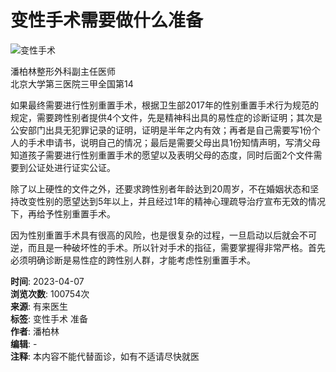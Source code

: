 # 变性手术需要做什么准备

![变性手术](https://file.youlai.cn/cnkfile1/M00/28/60/o4YBAFsYzSOAQ7yAAAEZFxH5EZc25.jpeg?x-oss-process=image/resize,w_360,m_lfit)

潘柏林整形外科副主任医师  
北京大学第三医院三甲全国第14  

如果最终需要进行性别重置手术，根据卫生部2017年的性别重置手术行为规范的规定，需要跨性别者提供4个文件，先是精神科出具的易性症的诊断证明；其次是公安部门出具无犯罪记录的证明，证明是半年之内有效；再者是自己需要写1份个人的手术申请书，说明自己的情况；最后是需要父母出具1份知情声明，写清父母知道孩子需要进行性别重置手术的愿望以及表明父母的态度，同时后面2个文件需要到公证处进行证实公证。

除了以上硬性的文件之外，还要求跨性别者年龄达到20周岁，不在婚姻状态和坚持改变性别的愿望达到5年以上，并且经过1年的精神心理疏导治疗宣布无效的情况下，再给予性别重置手术。

因为性别重置手术具有很高的风险，也是很复杂的过程，一旦启动以后就会不可逆，而且是一种破坏性的手术。所以针对手术的指征，需要掌握得非常严格。首先必须明确诊断是易性症的跨性别人群，才能考虑性别重置手术。

**时间**: 2023-04-07  
**浏览次数**: 100754次  
**来源**: 有来医生  
**标签**: 变性手术 准备  
**作者**: 潘柏林  
**编辑**: -  
**注释**: 本内容不能代替面诊，如有不适请尽快就医